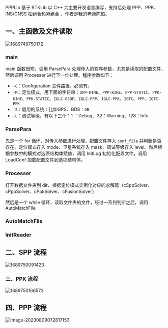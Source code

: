 PPPLib 基于 RTKLib 以 C++ 为主要开发语言编写，支持后处理 PPP、PPK、INS/GNSS 松组合和紧组合 ，作者是我的老师陈超。

## 一、主函数及文件读取

![1689749750172](https://pic-bed-1316053657.cos.ap-nanjing.myqcloud.com/img/1689749750172.png)

### main

main 函数很短，调用 ParsePara 处理传入的程序参数，尤其是读取的配置文件，然后调用 Processer 进行下一步处理。程序参数如下：

- `-C`：Configuration 文件路径，必须有。
- `-M`：定位模式，用下面的字符串：`SPP-KINE`、`PPP-KINE`、`PPP-STATIC`、`PPK-KINE`、`PPK-STATIC`、`IGLC-GSOF`、`IGLC-PPP`、`IGLC-PPK`、`IGTC`、`PPP`、`IGTC-PPK`
- `-S`：启用的系统：比如GPS、BDS：`GB`
- `-L`：调试等级，有以下三个：1 ：Debug、32：Warning、128：Info

### ParsePara

先是一个 for 循环，对传入参数进行处理，配置文件存入 `conf_file` 并判断是否存在、定位模式存入 mode、卫星系统存入 mask、调试等级存入 level。然后根据参数中的模式对选项结构体赋值，调用 InitLog 初始化配置文件，调用 LoadConf 加载配置文件到选项结构体。

### Processer

打开数据文件夹到 dir、根据定位模式实例化对应的求解器（cSppSolver、cPppSolver、cPpkSolver、cFusionSolver）



然后是一个 while 循环，读取文件夹的文件，经过一系列判断之后，调用 AutoMatchFile 





### AutoMatchFile



### InitReader 













## 二、SPP 流程

![1689750091423](https://pic-bed-1316053657.cos.ap-nanjing.myqcloud.com/img/1689750091423.png)















### 三、PPK 流程

![1689750166573](https://pic-bed-1316053657.cos.ap-nanjing.myqcloud.com/img/1689750166573.png)









## 四、PPP 流程

![image-20230809072817153](https://pic-bed-1316053657.cos.ap-nanjing.myqcloud.com/img/image-20230809072817153.png)















